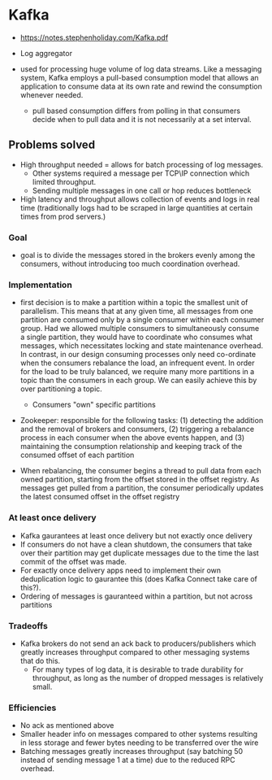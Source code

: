 # Kafka

- https://notes.stephenholiday.com/Kafka.pdf

- Log aggregator
- used for processing huge volume of log data streams. Like a messaging system, Kafka employs a pull-based consumption model that allows an application to consume data at its own rate and rewind the consumption whenever needed.
  - pull based consumption differs from polling in that consumers decide when to pull data and it is not necessarily at a set interval.

## Problems solved

- High throughput needed = allows for batch processing of log messages.
  - Other systems required a message per TCP\IP connection which limited throughput.
  - Sending multiple messages in one call or hop reduces bottleneck
- High latency and throughput allows collection of events and logs in real time (traditionally logs had to be scraped in large quantities at certain times from prod servers.)

### Goal

- goal is to divide the messages stored in the brokers evenly among the consumers, without introducing too much coordination overhead.

### Implementation

- first decision is to make a partition within a topic the smallest
  unit of parallelism. This means that at any given time, all
  messages from one partition are consumed only by a single
  consumer within each consumer group. Had we allowed multiple
  consumers to simultaneously consume a single partition, they
  would have to coordinate who consumes what messages, which
  necessitates locking and state maintenance overhead. In contrast,
  in our design consuming processes only need co-ordinate when
  the consumers rebalance the load, an infrequent event. In order for
  the load to be truly balanced, we require many more partitions in a
  topic than the consumers in each group. We can easily achieve
  this by over partitioning a topic.

  - Consumers "own" specific partitions

- Zookeeper: responsible for the following tasks: (1) detecting the
  addition and the removal of brokers and consumers, (2) triggering
  a rebalance process in each consumer when the above events
  happen, and (3) maintaining the consumption relationship and
  keeping track of the consumed offset of each partition

- When rebalancing, the consumer begins a thread to pull data from each owned partition, starting
  from the offset stored in the offset registry. As messages get
  pulled from a partition, the consumer periodically updates the
  latest consumed offset in the offset registry

### At least once delivery

- Kafka gaurantees at least once delivery but not exactly once delivery
- If consumers do not have a clean shutdown, the consumers that take over their partition may get duplicate messages due to the time the last commit of the offset was made.
- For exactly once delivery apps need to implement their own deduplication logic to gaurantee this (does Kafka Connect take care of this?).
- Ordering of messages is gauranteed within a partition, but not across partitions

### Tradeoffs

- Kafka brokers do not send an ack back to producers/publishers which greatly increases throughput compared to other messaging systems that do this.
  - For many types of log data, it is desirable to trade durability for throughput, as long as the number
    of dropped messages is relatively small.

### Efficiencies

- No ack as mentioned above
- Smaller header info on messages compared to other systems resulting in less storage and fewer bytes needing to be transferred over the wire
- Batching messages greatly increases throughput (say batching 50 instead of sending message 1 at a time) due to the reduced RPC overhead.
